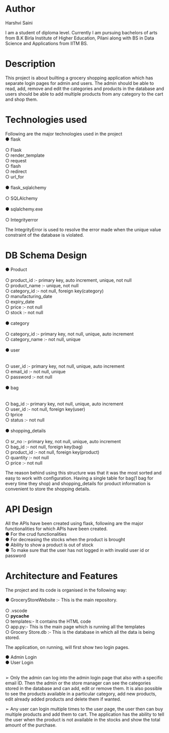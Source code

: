 # Author

Harshvi Saini

I am a student of diploma level. Currently I am pursuing bachelors of arts from B.K Birla
Institute of Higher Education, Pilani along with BS in Data Science and Applications from IITM BS.

# Description

This project is about builting a grocery shopping application which has separate login
pages for admin and users. The admin should be able to read, add, remove and edit the 
categories and products in the database and users should be able to add multiple 
products from any category to the cart and shop them.

# Technologies used

Following are the major technologies used in the project<br>
● flask<br><br>
    ○ Flask<br>
    ○ render_template <br>
    ○ request<br>
    ○ flash<br>
    ○ redirect<br>
    ○ url_for<br><br>
● flask_sqlalchemy<br><br>
    ○ SQLAlchemy<br><br>
● sqlalchemy.exe <br><br>
    ○ Integrityerror<br>

The IntegrityError is used to resolve the error made when the unique value constraint of the 
database is violated.


# DB Schema Design

● Product<br><br>
    ○ product_id :- primary key, auto increment, unique, not null<br>
    ○ product_name :- unique, not null<br>
    ○ category_id :- not null, foreign key(category)<br>
    ○ manufacturing_date <br>
    ○ expiry_date <br>
    ○ price :- not null<br>
    ○ stock :- not null<br><br>
● category<br><br>
    ○ category_id :- primary key, not null, unique, auto increment<br>
    ○ category_name :- not null, unique<br><br>
● user<br><br><br>
    ○ user_id :- primary key, not null, unique, auto increment<br>
    ○ email_id :- not null, unique <br>
    ○ password :- not null<br><br>
● bag<br><br><br>
    ○ bag_id :- primary key, not null, unique, auto increment<br>
    ○ user_id :- not null, foreign key(user)<br>
    ○ tprice <br>
    ○ status :- not null<br><br>
● shopping_details<br><br>
    ○ sr_no :- primary key, not null, unique, auto increment<br>
    ○ bag_id :- not null, foreign key(bag)<br>
    ○ product_id :- not null, foreign key(product)<br>
    ○ quantity :- not null<br>
    ○ price :- not null<br>

The reason behind using this structure was that it was the most sorted and easy to work
with configuration. Having a single table for bag(1 bag for every time they shop) and
shopping_details for product information is convenient to store the shopping details.

# API Design

All the APIs have been created using flask, following are the major functionalities for
which APIs have been created.<br>
● For the crud functionalities<br>
● For decreasing the stocks when the product is brought<br>
● Ability to show a product is out of stock<br>
● To make sure that the user has not logged in with invalid user id or password

# Architecture and Features

The project and its code is organised in the following way:<br>

● GroceryStoreWebsite :- This is the main repository.<br><br>
    ○ .vscode <br>
    ○ __pycache__<br>
    ○ templates:- It contains the HTML code <br>
    ○ app.py:- This is the main page which is running all the templates<br>
    ○ Grocery Store.db :- This is the database in which all the data is being stored.<br>

The application, on running, will first show two login pages.<br>

● Admin Login<br>
● User Login<br><br>

➢ Only the admin can log into the admin login page that also with a specific email ID. Then
the admin or the store manager can see the categories stored in the database and can
add, edit or remove them. It is also possible to see the products available in a particular
category, add new products, edit already added products and delete them if wanted.<br>

➢ Any user can login multiple times to the user page, the user then can buy multiple 
products and add them to cart. The application has the ability to tell the user when the 
product is not available in the stocks and show the total amount of the purchase.
